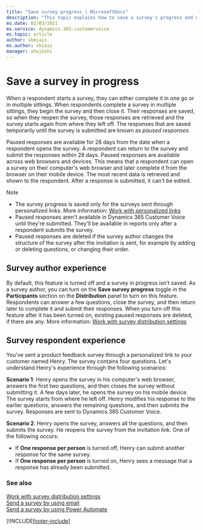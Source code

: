 ```yaml
---
title: "Save survey progress | MicrosoftDocs"
description: "This topic explains how to save a survey's progress and enable a user to complete a survey in multiple sittings."
ms.date: 02/03/2021
ms.service: dynamics-365-customervoice
ms.topic: article
author: sbmjais
ms.author: shjais
manager: shujoshi
---
```


# Save a survey in progress

When a respondent starts a survey, they can either complete it in one go or in multiple sittings. When respondents complete a survey in multiple sittings, they begin the survey and then close it. Their responses are saved, so when they reopen the survey, those responses are retrieved and the survey starts again from where they left off. The responses that are saved temporarily until the survey is submitted are known as *paused responses*.

Paused responses are available for 28 days from the date when a respondent opens the survey. A respondent can return to the survey and submit the responses within 28 days. Paused responses are available across web browsers and devices. This means that a respondent can open a survey on their computer's web browser and later complete it from the browser on their mobile device. The most recent data is retrieved and shown to the respondent. After a response is submitted, it can't be edited.

> [!NOTE]
> - The survey progress is saved only for the surveys sent through personalized links. More information: [Work with personalized links](distribution-settings.md#work-with-personalized-links)
> - Paused responses aren't available in Dynamics 365 Customer Voice until they're submitted. They'll be available in reports only after a respondent submits the survey.
> - Paused responses are deleted if the survey author changes the structure of the survey after the invitation is sent, for example by adding or deleting questions, or changing their order.

## Survey author experience

By default, this feature is turned off and a survey in progress isn't saved. As a survey author, you can turn on the **Save survey progress** toggle in the **Participants** section on the **Distribution** panel to turn on this feature. Respondents can answer a few questions, close the survey, and then return later to complete it and submit their responses. When you turn off this feature after it has been turned on, existing paused responses are deleted, if there are any. More information: [Work with survey distribution settings](distribution-settings.md#participants)

## Survey respondent experience

You've sent a product feedback survey through a personalized link to your customer named Henry. The survey contains four questions. Let's understand Henry's experience through the following scenarios:

**Scenario 1**: Henry opens the survey in his computer's web browser, answers the first two questions, and then closes the survey without submitting it. A few days later, he opens the survey on his mobile device. The survey starts from where he left off. Henry modifies his response to the earlier questions, answers the remaining questions, and then submits the survey. Responses are sent to Dynamics 365 Customer Voice.

**Scenario 2**: Henry opens the survey, answers all the questions, and then submits the survey. He reopens the survey from the invitation link. One of the following occurs:

- If **One response per person** is turned off, Henry can submit another response for the same survey.
- If **One response per person** is turned on, Henry sees a message that a response has already been submitted.

### See also

[Work with survey distribution settings](distribution-settings.md)<br>
[Send a survey by using email](send-survey-email.md)<br>
[Send a survey by using Power Automate](send-survey-flow.md)


[!INCLUDE[footer-include](includes/footer-banner.md)]
